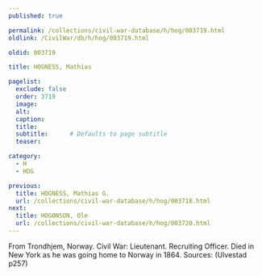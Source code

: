 ```yaml
---
published: true

permalink: /collections/civil-war-database/h/hog/003719.html
oldlink: /CivilWar/db/h/hog/003719.html

oldid: 003719

title: HOGNESS, Mathias

pagelist:
  exclude: false
  order: 3719
  image: 
  alt:
  caption:
  title:
  subtitle:      # Defaults to page subtitle
  teaser:

category: 
  - H 
  - HOG

previous:
  title: HOGNESS, Mathias G.
  url: /collections/civil-war-database/h/hog/003718.html  
next:
  title: HOGONSON, Ole
  url: /collections/civil-war-database/h/hog/003720.html   
---
```

From Trondhjem, Norway. Civil War: Lieutenant. Recruiting Officer. Died in New York as he was going home to Norway in 1864. Sources: (Ulvestad p257)
